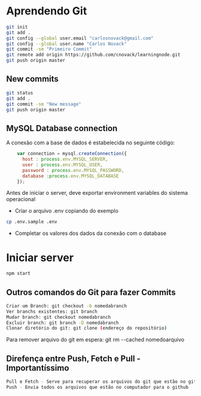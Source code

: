 # Aprendendo Git
```sh
git init
git add .
git config --global user.email "carlosnovack@gmail.com"
git config --global user.name "Carlos Novack"
git commit -sm "Primeiro Commit"
git remote add origin https://github.com/cnovack/learningnode.git
git push origin master
```

## New commits
```sh
git status
git add .
git commit -sm "New message"
git push origin master
```

## MySQL Database connection
A conexão com a base de dados é estabelecida no seguinte código:
```js
    var connection = mysql.createConnection({
      host : process.env.MYSQL_SERVER,
      user : process.env.MYSQL_USER,
      password : process.env.MYSQL_PASSWORD,
      database :process.env.MYSQL_DATABASE
    });
```

Antes de iniciar o server, deve exportar environment variables do sistema operacional
- Criar o arquivo .env copiando do exemplo
```sh
cp .env.sample .env
```
- Completar os valores dos dados da conexão com o database

# Iniciar server
```sh
npm start
```
## Outros comandos do Git para fazer Commits
```sh
Criar um Branch: git checkout -b nomedabranch
Ver branchs existentes: git branch
Mudar branch: git checkout nomedabranch
Excluir branch: git branch -D nomedabranch
Clonar diretório do git: git clone (endereço do repositório)
```

Para remover arquivo do git em espera:
git rm --cached  nomedoarquivo

## Direfença entre Push, Fetch e Pull - Importantíssimo
```sh
Pull e Fetch - Serve para recuperar os arquivos do git que estão no github
Push - Envia todos os arquivos que estão no computador para o github
```